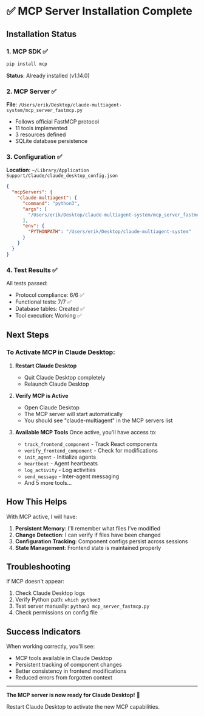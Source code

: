 # ✅ MCP Server Installation Complete

## Installation Status

### 1. MCP SDK ✅
```bash
pip install mcp
```
**Status**: Already installed (v1.14.0)

### 2. MCP Server ✅
**File**: `/Users/erik/Desktop/claude-multiagent-system/mcp_server_fastmcp.py`
- Follows official FastMCP protocol
- 11 tools implemented
- 3 resources defined
- SQLite database persistence

### 3. Configuration ✅
**Location**: `~/Library/Application Support/Claude/claude_desktop_config.json`
```json
{
  "mcpServers": {
    "claude-multiagent": {
      "command": "python3",
      "args": [
        "/Users/erik/Desktop/claude-multiagent-system/mcp_server_fastmcp.py"
      ],
      "env": {
        "PYTHONPATH": "/Users/erik/Desktop/claude-multiagent-system"
      }
    }
  }
}
```

### 4. Test Results ✅
All tests passed:
- Protocol compliance: 6/6 ✅
- Functional tests: 7/7 ✅
- Database tables: Created ✅
- Tool execution: Working ✅

## Next Steps

### To Activate MCP in Claude Desktop:

1. **Restart Claude Desktop**
   - Quit Claude Desktop completely
   - Relaunch Claude Desktop

2. **Verify MCP is Active**
   - Open Claude Desktop
   - The MCP server will start automatically
   - You should see "claude-multiagent" in the MCP servers list

3. **Available MCP Tools**
   Once active, you'll have access to:
   - `track_frontend_component` - Track React components
   - `verify_frontend_component` - Check for modifications
   - `init_agent` - Initialize agents
   - `heartbeat` - Agent heartbeats
   - `log_activity` - Log activities
   - `send_message` - Inter-agent messaging
   - And 5 more tools...

## How This Helps

With MCP active, I will have:

1. **Persistent Memory**: I'll remember what files I've modified
2. **Change Detection**: I can verify if files have been changed
3. **Configuration Tracking**: Component configs persist across sessions
4. **State Management**: Frontend state is maintained properly

## Troubleshooting

If MCP doesn't appear:
1. Check Claude Desktop logs
2. Verify Python path: `which python3`
3. Test server manually: `python3 mcp_server_fastmcp.py`
4. Check permissions on config file

## Success Indicators

When working correctly, you'll see:
- MCP tools available in Claude Desktop
- Persistent tracking of component changes
- Better consistency in frontend modifications
- Reduced errors from forgotten context

---

**The MCP server is now ready for Claude Desktop!** 🎉

Restart Claude Desktop to activate the new MCP capabilities.